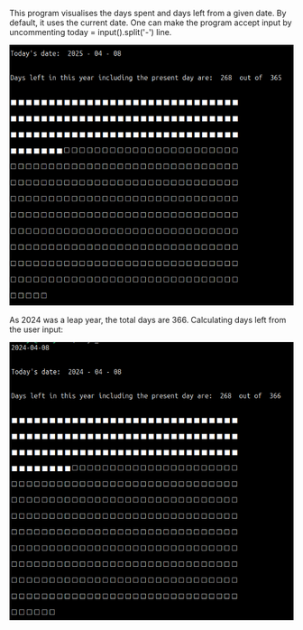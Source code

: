 
This program visualises the days spent and days left from a given date. By default, it uses the current date. One can make the program accept input by uncommenting today = input().split('-') line.



![Screenshot](days_left.png)


As 2024 was a leap year, the total days are 366. Calculating days left from the user input:


![Screenshot](days_left_user_input.png)
